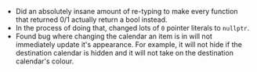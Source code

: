 - Did an absolutely insane amount of re-typing to make every function that returned 0/1 actually return a bool instead.
- In the process of doing that, changed lots of `0` pointer literals to `nullptr`.
- Found bug where changing the calendar an item is in will not immediately update it's appearance. For example, it will not hide if the destination calendar is hidden and it will not take on the destination calendar's colour.